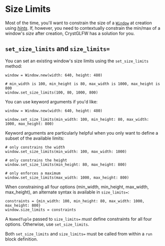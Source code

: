# Size Limits

Most of the time, you'll want to constrain the size of a [`Window`](/deep-dive/window.md) at creation using [*hints*](/deep-dive/window/creating-a-window/window-hints.md). If, however, you need to contextually constrain the min/max of a window's *size* after creation, CrystGLFW has a solution for you.

## `set_size_limits` and `size_limits=`

You can set an existing window's size limits using the `set_size_limits` method:

```crystal
window = Window.new(width: 640, height: 480)

# min_width is 100, min_height is 80, max_width is 1000, max_height is 800
window.set_size_limits(100, 80, 1000, 800)
```

You can use keyword arguments if you'd like:

```crystal
window = Window.new(width: 640, height: 480)

window.set_size_limits(min_width: 100, min_height: 80, max_width: 1000, max_height: 800)
```
Keyword arguments are particularly helpful when you only want to define a subset of the available limits:

```crystal
# only constrains the width
window.set_size_limits(min_width: 100, max_width: 1000)

# only constrains the height
window.set_size_limits(min_height: 80, max_height: 800)

# only enforces a maximum
window.set_size_limits(max_width: 1000, max_height: 800)
```

When constraining all four options (min_width, min_height, max_width, max_height), an alternate syntax is available in `size_limits=`:

```crystal
constraints = {min_width: 100, min_height: 80, max_width: 1000, max_height: 800}
window.size_limits = constraints
```

A `NamedTuple` passed to `size_limits=` *must* define constraints for all four options. Otherwise, use `set_size_limits`.

Both `set_size_limits` and `size_limits=` must be called from within a `run` block definition.